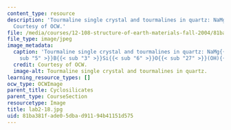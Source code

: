 ```yaml
---
content_type: resource
description: 'Tourmaline single crystal and tourmalines in quartz: NaMg3Al5B3Si6O27(OH)4.
  Courtesy of OCW.'
file: /media/courses/12-108-structure-of-earth-materials-fall-2004/81ba381fade05dbad91194b41151d575_lab2-18.jpg
file_type: image/jpeg
image_metadata:
  caption: 'Tourmaline single crystal and tourmalines in quartz: NaMg{{< sub "3" >}}Al{{<
    sub "5" >}}B{{< sub "3" >}}Si{{< sub "6" >}}O{{< sub "27" >}}(OH){{< sub "4" >}}.'
  credit: Courtesy of OCW.
  image-alt: Tourmaline single crystal and tourmalines in quartz.
learning_resource_types: []
ocw_type: OCWImage
parent_title: Cyclosilicates
parent_type: CourseSection
resourcetype: Image
title: lab2-18.jpg
uid: 81ba381f-ade0-5dba-d911-94b41151d575
---
```

